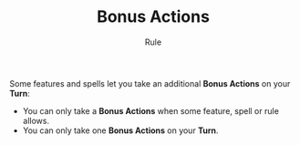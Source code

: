 <header>

# Bonus Actions

<p class="subheading">Rule</p>

</header>

Some features and spells let you take an additional **Bonus Actions** on your **Turn**:

  + You can only take a **Bonus Actions** when some feature, spell or rule allows.
  + You can only take one **Bonus Actions** on your **Turn**.
